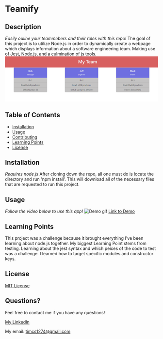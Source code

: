 # Teamify

## Description

*Easily ouline your teammebers and their roles with this repo!*
The goal of this project is to utilize Node.js in order to dynamically create a webpage which displays information about a software engineering team. Making use of Jest, Node.js, and a culmination of js tools.
![ScreenshotOfApp](/content/Screenshot%20of%20Teamify.png)

## Table of Contents
* [Installation](#installation)
* [Usage](#usage)
* [Contributing](#contributing)
* [Learning Points](#learningpoints)
* [License](#license)

## Installation

*Requires node.js*
After cloning down the repo, all one must do is locate the directory and run 'npm install'. This will download all of the necessary files that are requested to run this project. 


## Usage

*Follow the video below to use this app!*
![Demo gif](/content/Teamify_Demo.gif)
[Link to Demo](https://drive.google.com/file/d/1CCfoDs01R7MahBE589hKrsLeFm6e0ci4/view)

## Learning Points

This project was a challenge because it brought everything I've been learning about node.js together. My biggest Learning Point stems from testing. Learning about the jest syntax and which peices of the code to test was a challenge. I learned how to target specific modules and constructor keys. 

## License

[MIT License](license)

## Questions?

Feel free to contact me if you have any questions!

[My LinkedIn](https://www.linkedin.com/in/timsasse/)

My email: timcs1274@gmail.com